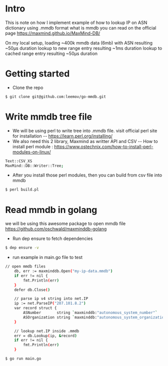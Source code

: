 # Intro
This is note on how I implement example of how to lookup IP on ASN dictionary using .mmdb format
what is mmdb you can read on the official page https://maxmind.github.io/MaxMind-DB/

On my local setup, 
loading ~400k mmdb data (6mb) with ASN resulting ~50µs duration
lookup to new range entry resulting ~1ms duration
lookup to cached range entry resulting ~50µs duration

# Getting started
- Clone the repo
```sh
$ git clone git@github.com:leemov/go-mmdb.git
```

# Write mmdb tree file
- We will be using perl to write tree into .mmdb file. visit official perl site for installation
-- https://learn.perl.org/installing/ 
- We also need this 2 library, Maxmind as writter API and CSV
-- How to install perl module : https://www.ostechnix.com/how-to-install-perl-modules-on-linux/
```sh
Text::CSV_XS
MaxMind::DB::Writer::Tree;
```
- After you install those perl modules, then you can build from csv file into mmdb
```sh
$ perl build.pl
```

# Read mmdb in golang
we will be using this awesome package to open mmdb file
https://github.com/oschwald/maxminddb-golang

- Run dep ensure to fetch dependencies
```sh
$ dep ensure -v
```
- run example in main.go file to test
```sh
// open mmdb files
	db, err := maxminddb.Open("my-ip-data.mmdb")
	if err != nil {
		fmt.Println(err)
	}
	defer db.Close()

	// parse ip v4 string into net.IP
	ip := net.ParseIP("207.101.8.2")
	var record struct {
		ASNumber       string `maxminddb:"autonomous_system_number"`
		ASOrganization string `maxminddb:"autonomous_system_organization"`
	}

	// lookup net.IP inside .mmdb
	err = db.Lookup(ip, &record)
	if err != nil {
		fmt.Println(err)
	}
```

```sh
$ go run main.go
```

